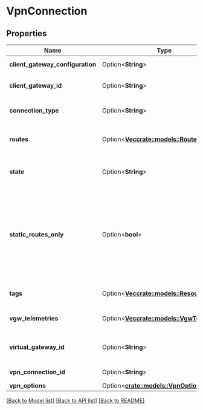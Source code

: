 # VpnConnection

## Properties

Name | Type | Description | Notes
------------ | ------------- | ------------- | -------------
**client_gateway_configuration** | Option<**String**> | Example configuration for the client gateway. | [optional]
**client_gateway_id** | Option<**String**> | The ID of the client gateway used on the client end of the connection. | [optional]
**connection_type** | Option<**String**> | The type of VPN connection (always `ipsec.1`). | [optional]
**routes** | Option<[**Vec<crate::models::RouteLight>**](RouteLight.md)> | Information about one or more static routes associated with the VPN connection, if any. | [optional]
**state** | Option<**String**> | The state of the VPN connection (`pending` \\| `available` \\| `deleting` \\| `deleted`). | [optional]
**static_routes_only** | Option<**bool**> | If false, the VPN connection uses dynamic routing with Border Gateway Protocol (BGP). If true, routing is controlled using static routes. For more information about how to create and delete static routes, see [CreateVpnConnectionRoute](#createvpnconnectionroute) and [DeleteVpnConnectionRoute](#deletevpnconnectionroute). | [optional]
**tags** | Option<[**Vec<crate::models::ResourceTag>**](ResourceTag.md)> | One or more tags associated with the VPN connection. | [optional]
**vgw_telemetries** | Option<[**Vec<crate::models::VgwTelemetry>**](VgwTelemetry.md)> | Information about the current state of one or more of the VPN tunnels. | [optional]
**virtual_gateway_id** | Option<**String**> | The ID of the virtual gateway used on the OUTSCALE end of the connection. | [optional]
**vpn_connection_id** | Option<**String**> | The ID of the VPN connection. | [optional]
**vpn_options** | Option<[**crate::models::VpnOptions**](VpnOptions.md)> |  | [optional]

[[Back to Model list]](../README.md#documentation-for-models) [[Back to API list]](../README.md#documentation-for-api-endpoints) [[Back to README]](../README.md)


